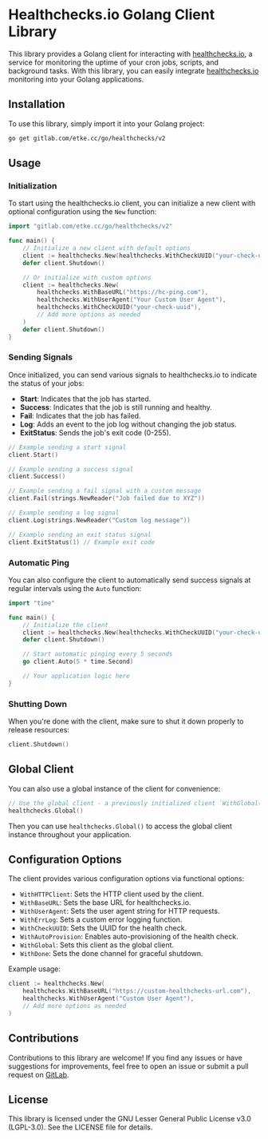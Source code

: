 # Healthchecks.io Golang Client Library

This library provides a Golang client for interacting with [healthchecks.io](https://github.com/healthchecks/healthchecks), a service for monitoring the uptime of your cron jobs, scripts, and background tasks. With this library, you can easily integrate [healthchecks.io](https://github.com/healthchecks/healthchecks) monitoring into your Golang applications.

## Installation

To use this library, simply import it into your Golang project:

```bash
go get gitlab.com/etke.cc/go/healthchecks/v2
```

## Usage

### Initialization

To start using the healthchecks.io client, you can initialize a new client with optional configuration using the `New` function:

```go
import "gitlab.com/etke.cc/go/healthchecks/v2"

func main() {
    // Initialize a new client with default options
    client := healthchecks.New(healthchecks.WithCheckUUID("your-check-uuid"))
    defer client.Shutdown()

    // Or initialize with custom options
    client := healthchecks.New(
        healthchecks.WithBaseURL("https://hc-ping.com"),
        healthchecks.WithUserAgent("Your Custom User Agent"),
        healthchecks.WithCheckUUID("your-check-uuid"),
        // Add more options as needed
    )
    defer client.Shutdown()
}
```

### Sending Signals

Once initialized, you can send various signals to healthchecks.io to indicate the status of your jobs:

- **Start**: Indicates that the job has started.
- **Success**: Indicates that the job is still running and healthy.
- **Fail**: Indicates that the job has failed.
- **Log**: Adds an event to the job log without changing the job status.
- **ExitStatus**: Sends the job's exit code (0-255).

```go
// Example sending a start signal
client.Start()

// Example sending a success signal
client.Success()

// Example sending a fail signal with a custom message
client.Fail(strings.NewReader("Job failed due to XYZ"))

// Example sending a log signal
client.Log(strings.NewReader("Custom log message"))

// Example sending an exit status signal
client.ExitStatus(1) // Example exit code
```

### Automatic Ping

You can also configure the client to automatically send success signals at regular intervals using the `Auto` function:

```go
import "time"

func main() {
    // Initialize the client
    client := healthchecks.New(healthchecks.WithCheckUUID("your-check-uuid"))
    defer client.Shutdown()

    // Start automatic pinging every 5 seconds
    go client.Auto(5 * time.Second)

    // Your application logic here
}
```

### Shutting Down

When you're done with the client, make sure to shut it down properly to release resources:

```go
client.Shutdown()
```

## Global Client

You can also use a global instance of the client for convenience:

```go
// Use the global client - a previously initialized client `WithGlobal()`
healthchecks.Global()
```

Then you can use `healthchecks.Global()` to access the global client instance throughout your application.

## Configuration Options

The client provides various configuration options via functional options:

- `WithHTTPClient`: Sets the HTTP client used by the client.
- `WithBaseURL`: Sets the base URL for healthchecks.io.
- `WithUserAgent`: Sets the user agent string for HTTP requests.
- `WithErrLog`: Sets a custom error logging function.
- `WithCheckUUID`: Sets the UUID for the health check.
- `WithAutoProvision`: Enables auto-provisioning of the health check.
- `WithGlobal`: Sets this client as the global client.
- `WithDone`: Sets the done channel for graceful shutdown.

Example usage:

```go
client := healthchecks.New(
    healthchecks.WithBaseURL("https://custom-healthchecks-url.com"),
    healthchecks.WithUserAgent("Custom User Agent"),
    // Add more options as needed
)
```

## Contributions

Contributions to this library are welcome! If you find any issues or have suggestions for improvements, feel free to open an issue or submit a pull request on [GitLab](https://gitlab.com/etke.cc/go/healthchecks).

## License

This library is licensed under the GNU Lesser General Public License v3.0 (LGPL-3.0). See the LICENSE file for details.
